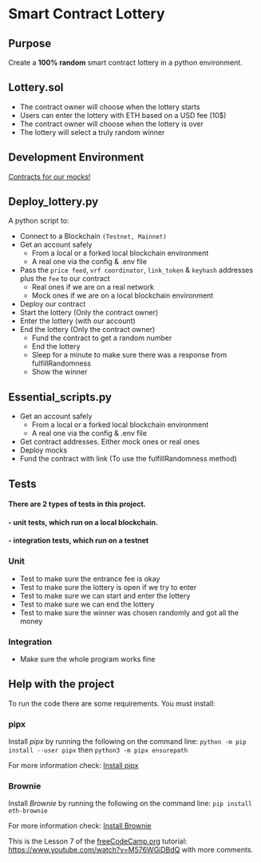 # Smart Contract Lottery

## Purpose
Create a **100% random** smart contract lottery in a python environment.

## Lottery.sol
- The contract owner will choose when the lottery starts
- Users can enter the lottery with ETH based on a USD fee (10$)
- The contract owner will choose when the lottery is over
- The lottery will select a truly random winner

## Development Environment
[Contracts for our mocks!](https://github.com/K-Konstantinidis/Smart-Contract-Lottery/tree/master/contracts/test)

## Deploy_lottery.py
A python script to:

- Connect to a Blockchain `(Testnet, Mainnet)`
- Get an account safely
  - From a local or a forked local blockchain environment
  - A real one via the config & .env file
- Pass the `price feed`, `vrf coordinator`, `link_token` & `keyhash` addresses plus the `fee` to our contract
  - Real ones if we are on a real network
  - Mock ones if we are on a local blockchain environment
- Deploy our contract
- Start the lottery (Only the contract owner)
- Enter the lottery (with our account)
- End the lottery (Only the contract owner)
  - Fund the contract to get a random number
  - End the lottery
  - Sleep for a minute to make sure there was a response from fulfillRandomness
  - Show the winner

## Essential_scripts.py
- Get an account safely
  - From a local or a forked local blockchain environment
  - A real one via the config & .env file
- Get contract addresses. Either mock ones or real ones
- Deploy mocks
- Fund the contract with link (To use the fulfillRandomness method)

## Tests
#### There are 2 types of tests in this project.
#### - unit tests, which run on a local blockchain.
#### - integration tests, which run on a testnet

### Unit
- Test to make sure the entrance fee is okay
- Test to make sure the lottery is open if we try to enter
- Test to make sure we can start and enter the lottery
- Test to make sure we can end the lottery
- Test to make sure the winner was chosen randomly and got all the money

### Integration 
- Make sure the whole program works fine

## Help with the project
To run the code there are some requirements. You must install: 

### pipx 
Install _pipx_ by running the following on the command line: `python -m pip install --user pipx` then `python3 -m pipx ensurepath`

For more information check: <a href="https://pypa.github.io/pipx/">Install pipx</a>

### Brownie
Install _Brownie_ by running the following on the command line: `pip install eth-brownie`

For more information check: <a href="https://pypi.org/project/eth-brownie/">Install Brownie</a>

This is the Lesson 7 of the <a href="https://www.youtube.com/c/Freecodecamp">freeCodeCamp.org</a> tutorial: https://www.youtube.com/watch?v=M576WGiDBdQ with more comments.

